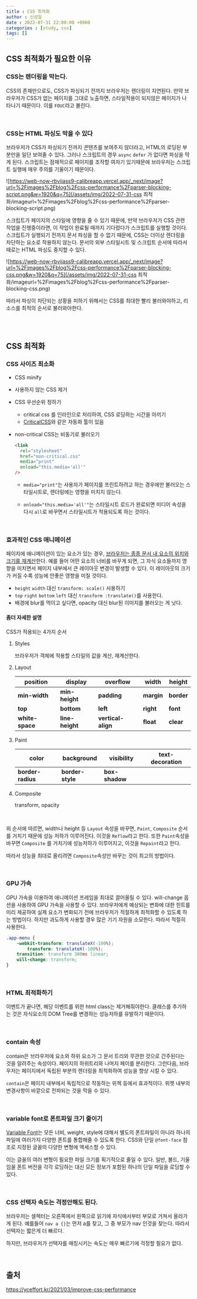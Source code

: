 ```yaml
---
title : CSS 최적화
author : 신성일
date : 2022-07-31 22:00:00 +0900
categories : [study, css]
tags: []
---
```




## **CSS 최적화가 필요한 이유**

### **CSS는 렌더링을 막는다.**

CSS의 존재만으로도, CSS가 파싱되기 전까지 브라우저는 렌더링이 지연된다. 만약 브라우저가 CSS가 없는 페이지를 그대로 노출하면, 스타일적용이 되지않은 페이지가 나타나기 때문이다. 이를 `FOUC`라고 불린다.



<br/>

### **CSS는 HTML 파싱도 막을 수 있다**

브라우저가 CSS가 파싱되기 전까지 콘텐츠를 보여주지 않더라고, HTML의 로딩된 부분만을 일단 보여줄 수 있다. 그러나 스크립트의 경우 `async` `defer` 가 없다면 파싱을 막게 된다. 스크립트는 잠재적으로 페이지를 조작할 여자기 있기때문에 브라우저는 스크립트 실행에 매우 주의를 기울이기 때문이다.

![https://web-now-rbviiass9-calibreapp.vercel.app/_next/image?url=%2Fimages%2Fblog%2Fcss-performance%2Fparser-blocking-script.png&w=1920&q=75](/assets/img/2022-07-31-css 최적화/imageurl=%2Fimages%2Fblog%2Fcss-performance%2Fparser-blocking-script.png)

스크립트가 페이지의 스타일에 영향을 줄 수 있기 때문에, 만약 브라우저가 CSS 관련 작업을 진행중이라면, 이 작업이 완료될 때까지 기다렸다가 스크립트를 실행할 것이다. 스크립트가 실행되기 전까지 문서 파싱을 할 수 없기 때문에, CSS는 더이상 렌더링을 차단하는 요소로 작용하지 않는다. 문서의 외부 스타일시트 및 스크립트 순서에 따라서 때로는 HTML 파싱도 중지할 수 있다.

![https://web-now-rbviiass9-calibreapp.vercel.app/_next/image?url=%2Fimages%2Fblog%2Fcss-performance%2Fparser-blocking-css.png&w=1920&q=75](/assets/img/2022-07-31-css 최적화/imageurl=%2Fimages%2Fblog%2Fcss-performance%2Fparser-blocking-css.png)

따라서 파싱이 차단되는 상황을 피하기 위해서는 CSS를 최대한 빨리 불러와야하고, 리소스를 최적의 순서로 불러와야한다.

<br/>

<br/>

## **CSS 최적화**

### **CSS 사이즈 최소화**

- CSS minify

- 사용하지 않는 CSS 제거

- CSS 우선순위 정하기

  - critical css 를 인라인으로 처리하여, CSS 로딩하는 시간을 아끼기
  - [CriticalCSS](https://github.com/filamentgroup/criticalCSS)와 같은 자동화 툴이 있음

- non-critical CSS는 비동기로 불러오기

  ```html
  <link
    rel="stylesheet"
    href="non-critical.css"
    media="print"
    onload="this.media='all'"
  />
  ```

  - `media="print"`는 사용자가 페이지를 프린트하려고 하는 경우에만 불러오는 스타일시트로, 렌더링에는 영향을 미치지 않는다.

  - `onload="this.media='all'"`는 스타일시트 로드가 완료되면 미디어 속성을 다시 `all`로 바꾸면서 스타일시트가 적용되도록 하는 것이다.

    <br/>

### **효과적인 CSS 애니메이션**

페이지에 애니메이션이 있는 요소가 있는 경우, [브라우저는 종종 문서 내 요소의 위치와 크기를 재계산](https://calibreapp.com/blog/investigate-animation-performance-with-devtools#animation-performance)한다. 예를 들어 어떤 요소의 너비를 바꾸게 되면, 그 자식 요소들까지 영향을 미치면서 페이지 내부에서 큰 레이아웃 변경이 발생할 수 있다. 이 레이아웃의 크기가 커질 수록 성능에 안좋은 영향을 미칠 것이다.

- `height` `width` 대신 `transform: scale()` 사용하기
- `top` `right` `bottom` `left` 대신 `transform :translate()`를 사용한다.
- 배경에 blur를 먹이고 싶다면, opacity 대신 blur된 이미지를 불러오는 게 낫다.



#### **좀더 자세한 설명**

CSS가 적용되는 4가지 순서

1. Styles 

   브라우저가 객체에 적용할 스타일의 값을 계산, 재계산한다.

2. Layout

   | position        | display         | overflow           | width      | height     |
   | --------------- | --------------- | ------------------ | ---------- | ---------- |
   | **min-width**   | **min-height**  | **padding**        | **margin** | **border** |
   | **top**         | **bottom**      | **left**           | **right**  | **font**   |
   | **white-space** | **line-height** | **vertical-align** | **float**  | **clear**  |

3. Paint

   | color             | background       | visibility     | text-decoration |
   | ----------------- | ---------------- | -------------- | --------------- |
   | **border-radius** | **border-style** | **box-shadow** |                 |

4. Composite

   transform, opacity

<br/>

위 순서에 따르면, width나 height 등 `Layout` 속성을 바꾸면, `Paint`, `Composite` 순서를 거치기 때문에 성능 저하가 이루어진다. 이것을 `Reflow`라고 한다.  또한 `Paint`속성을 바꾸면 `Composite` 를 거치기에 성능저하가 이루어지고, 이것을 `Repaint`라고 한다.

따라서 성능을 최대로 올리려면 `Composite`속성만 바꾸는 것이 최고의 방법이다.

<br/>

### **GPU 가속**

GPU 가속을 이용하여 애니메이션 프레임을 최대로 끌어올릴 수 있다.  will-change 옵션을 사용하여 GPU 가속을 사용할 수 있다. 브라우저에게 예상되는 변화에 대한 힌트를 미리 제공하여 실제 요소가 변화되기 전에 브라우저가 적절하게 최적화할 수 있도록 하는 방법이다. 하지만 과도하게 사용할 경우 많은 기기 자원을 소모한다. 따라서 적절히 사용한다. 

```css
.app-menu {
	-webkit-transform: translateX(-100%);
		transform: translateX(-100%);
	transition: transform 300ms linear;
	will-change: transform;
}
```

<br/>

### **HTML 최적화하기**

이벤트가 끝나면, 해당 이벤트를 위한 html class는 제거해줘야한다. 클래스를 추가하는 것은 자식요소의 DOM Tree를 변경하는 성능저하를 유발하기 때문이다.

<br/>

### **contain 속성**

contain은 브라우저에 요소와 하위 요소가 그 문서 트리와 무관한 것으로 간주된다는 것을 알려주는 속성이다. 페이지의 하위트리와 나머지 페이를 분리한다. 그런다음, 브라우저는 페이지에서 독립된 부분의 렌더링을 최적화하여 성능을 향상 시킬 수 있다.

`contain`은 페이지 내부에서 독립적으로 작동하는 위젝 등에서 효과적이다. 위젯 내부의 변경사항이 바깥으로 전파되는 것을 막을 수 있다.



<br/>

### **variable font로 폰트파일 크기 줄이기**

[Variable Font](https://variablefonts.io)는 모든 너비, weight, style에 대해서 별도의 폰트파일이 아니라 하나의 파일에  여러가지 다양한 폰트를 통합해줄 수 있도록 한다. CSS와 단일 `@font-face` 참조로 지정된 글꼴의 다양한 변형에 액세스할 수 있다.

이는 글꼴의 여러 변형이 필요한 파일 크기를 획기적으로 줄일 수 있다. 일반, 볼드, 기울임꼴 폰트 버전을 각각 로딩하는 대신 모든 정보가 포함된 하나의 단일 파일을 로딩할 수 있다.

<br/>

### **CSS 선택자 속도는 걱정안해도 된다.**

브라우저는 셀렉터는 오른쪽에서 왼쪽으로 읽기에 자식에서부터 부모로 거쳐서 올라가게 된다. 예를들어 `nav a {}`는 먼저 a를 찾고, 그 중 부모가 nav 인것을 찾는다. 따라서 선택자는 짧은게 더 빠르다.

하지만, 브라우저가 선택자를 매칭시키는 속도는 매우 빠르기에 걱정할 필요가 없다.

<br/>

## **출처**

https://yceffort.kr/2021/03/improve-css-performance